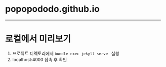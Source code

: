 # popopododo.github.io
---
# 로컬에서 미리보기
1. 프로젝트 디렉토리에서 ```bundle exec jekyll serve ``` 실행
2. localhost:4000 접속 후 확인
